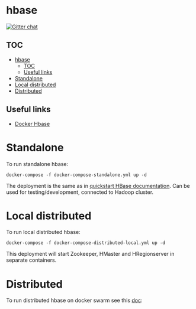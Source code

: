 # hbase

[![Gitter chat](https://badges.gitter.im/gitterHQ/gitter.png)](https://gitter.im/big-data-europe/Lobby)

## TOC

- [hbase](#hbase)
  - [TOC](#toc)
  - [Useful links](#useful-links)
- [Standalone](#standalone)
- [Local distributed](#local-distributed)
- [Distributed](#distributed)

## Useful links

- [Docker Hbase](https://github.com/big-data-europe/docker-hbase)


# Standalone
To run standalone hbase:
```
docker-compose -f docker-compose-standalone.yml up -d
```
The deployment is the same as in [quickstart HBase documentation](https://hbase.apache.org/book.html#quickstart).
Can be used for testing/development, connected to Hadoop cluster.

# Local distributed
To run local distributed hbase:
```
docker-compose -f docker-compose-distributed-local.yml up -d
```

This deployment will start Zookeeper, HMaster and HRegionserver in separate containers.

# Distributed
To run distributed hbase on docker swarm see this [doc](./distributed/README.md):
